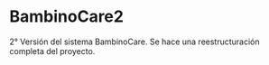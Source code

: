 # BambinoCare2
2° Versión del sistema BambinoCare. Se hace una reestructuración completa del proyecto.
